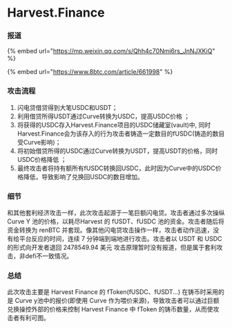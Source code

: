 # Harvest.Finance

### 报道

{% embed url="https://mp.weixin.qq.com/s/Qhh4c70Nmi6rs_JnNJXKiQ" %}

{% embed url="https://www.8btc.com/article/661998" %}

### 攻击流程

1. 闪电贷借贷得到大笔USDC和USDT；
2. 利用借贷所得USDT通过Curve转换为USDC，提高USDC价格 ；
3. 将获得的USDC存入Harvest.Finance项目的USDC储藏室(vault)中, 同时Harvest.Finance会为该存入的行为攻击者铸造一定数目的fUSDC(铸造的数目受Curve影响)；
4. 将初始借贷所得的USDC通过Curve转换为USDT，提高USDT的价格，同时USDC价格降低 ；
5. 最终攻击者将持有额所有fUSDC转换回USDC，此时因为Curve中的USDC价格降低，导致影响了兑换回USDC的数目增加。

### 细节

和其他套利经济攻击一样，此次攻击起源于一笔巨额闪电贷。攻击者通过多次操纵 Curve Y 池的价格，以耗尽Harvest 的 fUSDT、fUSDC 池的资金。攻击者随后将资金转换为 renBTC 并套现。像其他闪电贷攻击操作一样，攻击者动作迅速，没有给平台反应的时间，连续 7 分钟端到端地进行攻击。攻击者以 USDT 和 USDC 的形式向开发者退回 2478549.94 美元 攻击原理暂时没有报道，但是属于套利攻击，非defi不一致情况。

### 总结

此次攻击主要是 Harvest Finance 的 fToken(fUSDC、fUSDT...) 在铸币时采用的是 Curve y池中的报价(即使用 Curve 作为喂价来源)，导致攻击者可以通过巨额兑换操控外部的价格来控制 Harvest Finance 中 fToken 的铸币数量，从而使攻击者有利可图。
